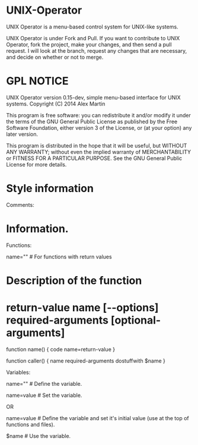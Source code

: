 UNIX-Operator
=============

UNIX Operator is a menu-based control system for UNIX-like systems.

UNIX Operator is under Fork and Pull. If you want to contribute to UNIX Operator, fork the project, make your changes, and then send a pull request. I will look at the branch, request any changes that are necessary, and decide on whether or not to merge.

GPL NOTICE
==========

UNIX Operator version 0.15-dev, simple menu-based interface for UNIX systems.
Copyright (C) 2014  Alex Martin

This program is free software: you can redistribute it and/or modify
it under the terms of the GNU General Public License as published by
the Free Software Foundation, either version 3 of the License, or
(at your option) any later version.

This program is distributed in the hope that it will be useful,
but WITHOUT ANY WARRANTY; without even the implied warranty of
MERCHANTABILITY or FITNESS FOR A PARTICULAR PURPOSE.  See the
GNU General Public License for more details.

Style information
=================

Comments:

# Information.

Functions:

name="" # For functions with return values

# Description of the function
# return-value name [--options] required-arguments [optional-arguments]
function name() {
code
name=return-value
}

function caller() {
name required-arguments
dostuffwith $name
}

Variables:

name="" # Define the variable.

name=value # Set the variable.

OR

name=value # Define the variable and set it's initial value (use at the top of functions and files).

$name # Use the variable.



